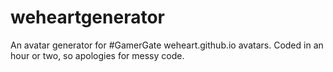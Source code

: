 weheartgenerator
================

An avatar generator for #GamerGate weheart.github.io avatars. Coded in an hour or two, so apologies for messy code.
